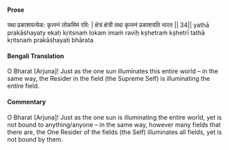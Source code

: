 #### Prose 

यथा प्रकाशयत्येक: कृत्स्नं लोकमिमं रवि: |
क्षेत्रं क्षेत्री तथा कृत्स्नं प्रकाशयति भारत || 34||
yathā prakāśhayaty ekaḥ kṛitsnaṁ lokam imaṁ raviḥ
kṣhetraṁ kṣhetrī tathā kṛitsnaṁ prakāśhayati bhārata

 #### Bengali Translation 

O Bharat [Arjuna]! Just as the one sun illuminates this entire world – in the same way, the Resider in the field (the Supreme Self) is illuminating the entire field.

 #### Commentary 

O Bharat [Arjuna]! Just as the one sun is illuminating the entire world, yet is not bound to anything/anyone – in the same way, however many fields that there are, the One Resider of the fields (the Self) illuminates all fields, yet is not bound by them. 